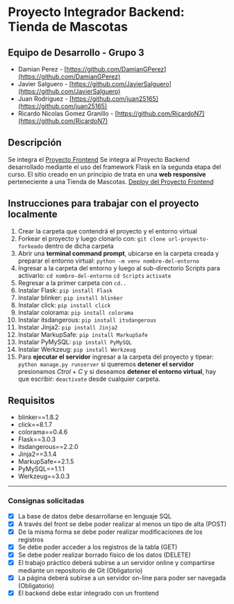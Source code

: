 # Proyecto Integrador Backend: Tienda de Mascotas

## Equipo de Desarrollo - Grupo 3

- Damian Perez - [https://github.com/DamianGPerez](https://github.com/DamianGPerez)
- Javier Salguero - [https://github.com/JavierSalguero](https://github.com/JavierSalguero)
- Juan Rodriguez - [https://github.com/juan25165](https://github.com/juan25165)
- Ricardo Nicolas Gomez Granillo - [https://github.com/RicardoN7](https://github.com/RicardoN7)

## Descripción

Se integra el [Proyecto Frontend](https://github.com/JavierSalguero/Proyecto-Final-Grupo-3.github.io) Se integra al Proyecto Backend desarrollado mediante el uso del framework Flask en la segunda etapa del curso. El sitio creado en un principio de trata en una **web responsive** perteneciente a una Tienda de Mascotas.
 [Deploy del Proyecto Frontend](https://damiangperez.github.io/DamianGPerez-Codo-Codo-4.1-Proyecto-Final/)

## Instrucciones para trabajar con el proyecto localmente

1. Crear la carpeta que contendrá el proyecto y el entorno virtual
2. Forkear el proyecto y luego clonarlo con: `git clone url-proyecto-forkeado` dentro de dicha carpeta
3. Abrir una **terminal command prompt**, ubicarse en la carpeta creada y preparar el entorno virtual: `python -m venv nombre-del-entorno`
4. Ingresar a la carpeta del entorno y luego al sub-directorio Scripts para activarlo:
   `cd nombre-del-entorno`
   `cd Scripts`
   `activate `
5. Regresar a la primer carpeta con `cd..`
6. Instalar Flask: `pip install Flask`
7. Instalar blinker: `pip install blinker`
8. Instalar click: `pip install click`
9. Instalar colorama: `pip install colorama`
10. Instalar itsdangerous: `pip install itsdangerous`
11. Instalar Jinja2: `pip install Jinja2`
12. Instalar MarkupSafe: `pip install MarkupSafe`
13. Instalar PyMySQL: `pip install PyMySQL`
14. Instalar Werkzeug: `pip install Werkzeug`
15. Para **ejecutar el servidor** ingresar a la carpeta del proyecto y tipear: `python manage.py runserver` si queremos **detener el servidor** presionamos _Ctrol + C_ y si deseamos **detener el entorno virtual**, hay que escribir: `deactivate` desde cualquier carpeta.

## Requisitos

- blinker==1.8.2
- click==8.1.7
- colorama==0.4.6
- Flask==3.0.3
- itsdangerous==2.2.0
- Jinja2==3.1.4
- MarkupSafe==2.1.5
- PyMySQL==1.1.1
- Werkzeug==3.0.3

---

### Consignas solicitadas

- [x] La base de datos debe desarrollarse en lenguaje SQL
- [x] A través del front se debe poder realizar al menos un tipo de alta (POST)
- [x] De la misma forma se debe poder realizar modificaciones de los registros
- [x] Se debe poder acceder a los registros de la tabla (GET)
- [x] Se debe poder realizar borrado físico de los datos (DELETE)
- [x] El trabajo práctico deberá subirse a un servidor online y compartirse mediante un repositorio de Git (Obligatorio)
- [x] La página deberá subirse a un servidor on-line para poder ser navegada (Obligatorio)
- [x] El backend debe estar integrado con un frontend
